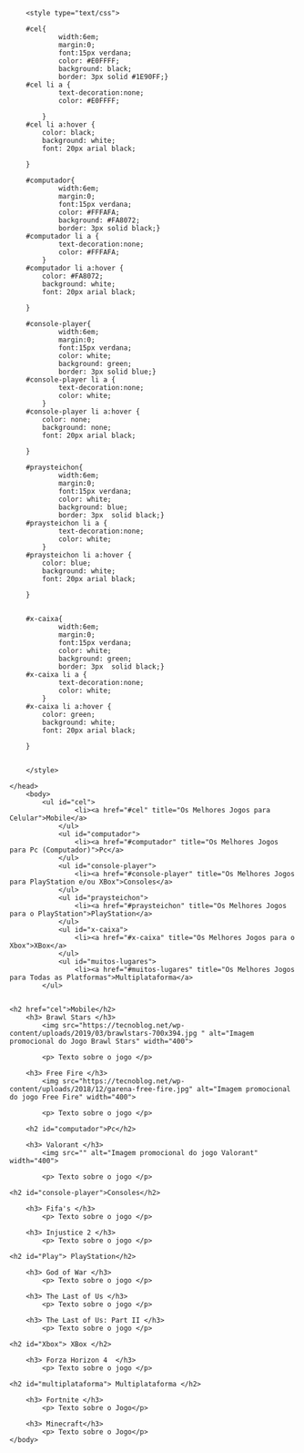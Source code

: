 <!DOCATYPE html>
<html>
	<head>
		<meta charset="utf-8">
		<title> Dicas Gamers </title>
		
		<style type="text/css">
		
		#cel{
				width:6em;
				margin:0;
				font:15px verdana;
				color: #E0FFFF;
				background: black;
				border: 3px solid #1E90FF;}
		#cel li a {
				text-decoration:none;
				color: #E0FFFF;
				
			}
		#cel li a:hover {
			color: black;
			background: white;
			font: 20px arial black;
		
		}
		
		#computador{
				width:6em;
				margin:0;
				font:15px verdana;
				color: #FFFAFA;
				background: #FA8072;
				border: 3px solid black;}
		#computador li a {
				text-decoration:none;
				color: #FFFAFA;
			}
		#computador li a:hover {
			color: #FA8072;
			background: white;
			font: 20px arial black;
		
		}
		
		#console-player{
				width:6em;
				margin:0;
				font:15px verdana;
				color: white;
				background: green;
				border: 3px solid blue;}
		#console-player li a {
				text-decoration:none;
				color: white;
			}
		#console-player li a:hover {
			color: none;
			background: none;
			font: 20px arial black;
		
		}
		
		#praysteichon{
				width:6em;
				margin:0;
				font:15px verdana;
				color: white;
				background: blue;
				border: 3px  solid black;}
		#praysteichon li a {
				text-decoration:none;
				color: white;
			}
		#praysteichon li a:hover {
			color: blue;
			background: white;
			font: 20px arial black;
		
		}
		
		
		#x-caixa{
				width:6em;
				margin:0;
				font:15px verdana;
				color: white;
				background: green;
				border: 3px  solid black;}
		#x-caixa li a {
				text-decoration:none;
				color: white;
			}
		#x-caixa li a:hover {
			color: green;
			background: white;
			font: 20px arial black;
		
		}
		
		
		</style>
	
	</head>
		<body>
			<ul id="cel">
					<li><a href="#cel" title="Os Melhores Jogos para Celular">Mobile</a>
				</ul>
				<ul id="computador">
					<li><a href="#computador" title="Os Melhores Jogos para Pc (Computador)">Pc</a>
				</ul>
				<ul id="console-player">
					<li><a href="#console-player" title="Os Melhores Jogos para PlayStation e/ou XBox">Consoles</a>
				</ul>
				<ul id="praysteichon">
					<li><a href="#praysteichon" title="Os Melhores Jogos para o PlayStation">PlayStation</a>
				</ul>
				<ul id="x-caixa">
					<li><a href="#x-caixa" title="Os Melhores Jogos para o Xbox">XBox</a>
				</ul>
				<ul id="muitos-lugares">
					<li><a href="#muitos-lugares" title="Os Melhores Jogos para Todas as Platformas">Multiplataforma</a>
			</ul>
		
		
	<h2 href="cel">Mobile</h2>
		<h3> Brawl Stars </h3>
			<img src="https://tecnoblog.net/wp-content/uploads/2019/03/brawlstars-700x394.jpg " alt="Imagem promocional do Jogo Brawl Stars" width="400">
			
			<p> Texto sobre o jogo </p>
		
		<h3> Free Fire </h3>
			<img src="https://tecnoblog.net/wp-content/uploads/2018/12/garena-free-fire.jpg" alt="Imagem promocional do jogo Free Fire" width="400">
		
			<p> Texto sobre o jogo </p>
		
		<h2 id="computador">Pc</h2>
		
		<h3> Valorant </h3>
			<img src="" alt="Imagem promocional do jogo Valorant" width="400">
		
			<p> Texto sobre o jogo </p>
		
	<h2 id="console-player">Consoles</h2>
		
		<h3> Fifa's </h3>
			<p> Texto sobre o jogo </p>
		
		<h3> Injustice 2 </h3>
			<p> Texto sobre o jogo </p>
		
	<h2 id="Play"> PlayStation</h2>
		
		<h3> God of War </h3>
			<p> Texto sobre o jogo </p>
			
		<h3> The Last of Us </h3>
			<p> Texto sobre o jogo </p>
			
		<h3> The Last of Us: Part II </h3>
			<p> Texto sobre o jogo </p>
		
	<h2 id="Xbox"> XBox </h2>
		
		<h3> Forza Horizon 4  </h3>
			<p> Texto sobre o jogo </p>
		
	<h2 id="multiplataforma"> Multiplataforma </h2>
		
		<h3> Fortnite </h3>
			<p> Texto sobre o Jogo</p>
			
		<h3> Minecraft</h3>
			<p> Texto sobre o Jogo</p>
	</body>
<html>
